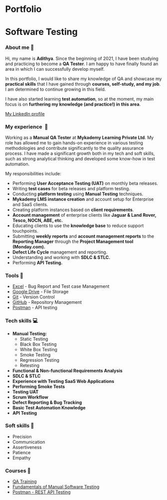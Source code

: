 # Portfolio

# Software Testing

### About me **👋**

Hi, my name is **Adithya**. Since the beginning of 2021, I have been studying and practicing to become a **QA Tester**. I am happy to have finally found an area in which I can successfully develop myself.

In this portfolio, I would like to share my knowledge of QA and showcase my **practical skills** that I have gained through **courses, self-study, and my job**. I am determined to continue growing in this field.

I have also started learning **test automation**, so at the moment, my main focus is on **furthering my knowledge (and practice!) in this area**.

[My LinkedIn profile](http://www.linkedin.com/in/adiadithya)

### My experience  **🏢**

Working as a **Manual QA Tester** at **Mykademy Learning Private Ltd**. My role has allowed me to gain hands-on experience in various testing methodologies and contribute significantly to the quality assurance process. I have made a significant growth both in my tech and soft skills, such as strong analytical thinking and developed some know-how in test automation.

 My responsibilities include:

- Performing **User Acceptance Testing (UAT)** on monthly beta releases.
- Writing **test cases** for beta releases and platform testing.
- Conducting **platform testing** using **Manual Testing** techniques.
- **Mykademy LMS instance creation** and account setup for Enterprise and SaaS clients.
- Creating platform instances based on **client requirements**.
- **Account management** of enterprise clients like **Jaguar & Land Rover, Tesco, NOCN, ABE, etc.**
- Educating clients to use the **knowledge base** to reduce support touchpoints.
- Submitting **weekly reports** and **account management reports** to the **Reporting Manager** through the **Project Management tool (Monday.com).**
- **Defect Life Cycle** management and reporting.
- Understanding and working with **SDLC & STLC.**
- Performing **API Testing.**

### Tools **🔧**

- [Excel](https://www.microsoft.com/en-in/microsoft-365/excel) - Bug Report and Test case Management
- [Google Drive](https://www.google.com/intl/pl_pl/drive/) - File Storage
- [Git](https://git-scm.com/) - Version Control
- [GitHub](https://github.com/) - Repository Management
- [Postman](https://www.postman.com/) - API testing

### Tech skills **💻**

- **Manual Testing:**
    - Static Testing
    - Black Box Testing
    - White Box Testing
    - Smoke Testing
    - Regression Testing
    - Retesting
- **Functional & Non-functional Requirements Analysis**
- **SDLC & STLC**
- **Experience with Testing SaaS Web Applications**
- **Performing Smoke Tests**
- **Testing UAT**
- **Scrum Workflow**
- **Defect Reporting & Bug Tracking**
- **Basic Test Automation Knowledge**
- **API Testing**

### Soft skills **📁**

- Precision
- Communication
- Assertiveness
- Patience
- Empathy

### Courses **📓**

- [QA Training](https://szkoleniedlaqa.pl/szkolenie/)
- [Fundamentals of Manual Software Testing](https://www.udemy.com/course/kurs-testowania-oprogramowania/)
- [Postman - REST API Testing](https://www.udemy.com/course/kurs-postman/#instructor-1)
